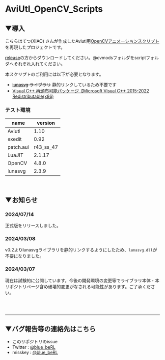 # AviUtl_OpenCV_Scripts

## ▼導入
こちらはてつ(XIAO) さんが作成したAviutl用[OpenCVアニメーションスクリプト](https://www.youtube.com/watch?v=dnLQuBWPwr8)を再現したプロジェクトです。 

[release](https://github.com/5PB-3-4/AviUtl_OpenCV_Scripts/releases)の方からダウンロードしてください。@cvmodsフォルダをscriptフォルダへそれぞれ入れてください。

本スクリプトのご利用には以下が必要となります。
- ~~[lunasvg](https://github.com/sammycage/lunasvg) ライブラリ~~ 静的リンクしているため不要です
- [Visual C++ 再頒布可能パッケージ【Microsoft Visual C++ 2015-2022 Redistributable(x86)](https://learn.microsoft.com/ja-jp/cpp/windows/latest-supported-vc-redist?view=msvc-170#visual-studio-2015-2017-2019-and-2022)

### テスト環境
|name|version|
|----|-------|
|Aviutl|1.10|
|exedit|0.92|
|patch.aul|r43_ss_47|
|LuaJIT|2.1.17|
|OpenCV|4.8.0|
|lunasvg|2.3.9|

<br>

## ▼お知らせ
### 2024/07/14
正式版をリリースしました。

### 2024/03/08
v0.2よりlunasvgライブラリを静的リンクするようにしたため、`lunasvg.dll`が不要になりました。

### 2024/03/07
現在は試験的に公開しています。今後の開発環境の変更等でライブラリ本体・本リポジトリページ含め破壊的変更がなされる可能性があります。ご了承ください。

<br><br>

---
## ▼バグ報告等の連絡先はこちら
- このリポジトリのissue
- Twitter : [@blue_beRL](https://twitter.com/blue_beRL)
- misskey : [@blue_beRL](https://misskey.io/@blue_beRL)
